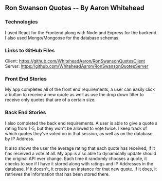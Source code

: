 ## Ron Swanson Quotes -- By Aaron Whitehead

### Technologies

I used React for the Frontend along with Node and Express for the backend. I also used Mongo/Mongoose for the database schemas. 

### Links to GitHub Files

Client: https://github.com/WhiteheadAaron/RonSwansonQuotesClient
Server: https://github.com/WhiteheadAaron/RonSwansonQuotesServer

### Front End Stories

My app completes all of the front end requirements, a user can easily click a button to receive a new quote as well as use the drop down filter to receive only quotes that are of a certain size.

### Back End Stories

I also completed the back end requirements. A user is able to give a quote a rating from 1-5, but they won't be allowed to vote twice. I keep track of which quotes they've voted on in that session, as well as on the database by IP Address. 

It also shows the user the average rating that each quote has received, if it has received a vote at all. My app is also able to dynamically update should the original API ever change. Each time it randomly chooses a quote, it checks to see if I have it stored along with ratings and IP Addresses in the database. If it doesn't, it creates an instance for that new quote. If it does, it retrieves the information that has been stored there.


